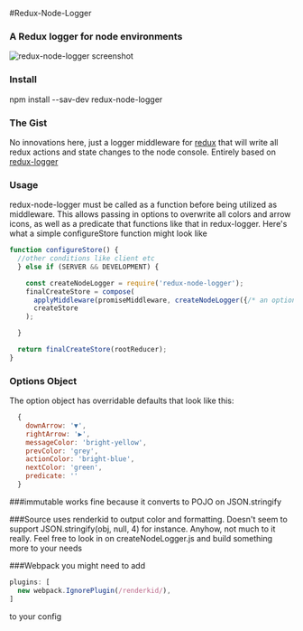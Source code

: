 #Redux-Node-Logger
### A Redux logger for node environments
![redux-node-logger screenshot](https://cloud.githubusercontent.com/assets/9889378/9400145/f321b9fe-478b-11e5-9f77-b08baf9573b9.png "A Redux Logger for Node Environments")
### Install
npm install --sav-dev redux-node-logger
### The Gist
No innovations here, just a logger middleware for [redux](https://github.com/rackt/redux) that will write all redux actions and state changes to the node console. Entirely based on [redux-logger](https://github.com/fcomb/redux-logger)
### Usage
redux-node-logger must be called as a function before being utilized as middleware. This allows passing in options to overwrite all colors and arrow icons, as well as a predicate that functions like that in redux-logger. Here's what a simple configureStore function might look like
```js
function configureStore() {
  //other conditions like client etc
  } else if (SERVER && DEVELOPMENT) {

    const createNodeLogger = require('redux-node-logger');
    finalCreateStore = compose(
      applyMiddleware(promiseMiddleware, createNodeLogger({/* an options object */})),
      createStore
    );

  }

  return finalCreateStore(rootReducer);
}
```
### Options Object
The option object has overridable defaults that look like this:
```js
  {
    downArrow: '▼',
    rightArrow: '▶',
    messageColor: 'bright-yellow',
    prevColor: 'grey',
    actionColor: 'bright-blue',
    nextColor: 'green',
    predicate: ''
  }
```

###immutable
works fine because it converts to POJO on JSON.stringify

###Source
uses renderkid to output color and formatting. Doesn't seem to support JSON.stringify(obj, null, 4) for instance. Anyhow, not much to it really. Feel free to look in on createNodeLogger.js and build something more to your needs 

###Webpack
you might need to add
```js
plugins: [
  new webpack.IgnorePlugin(/renderkid/),
]
```
to your config
